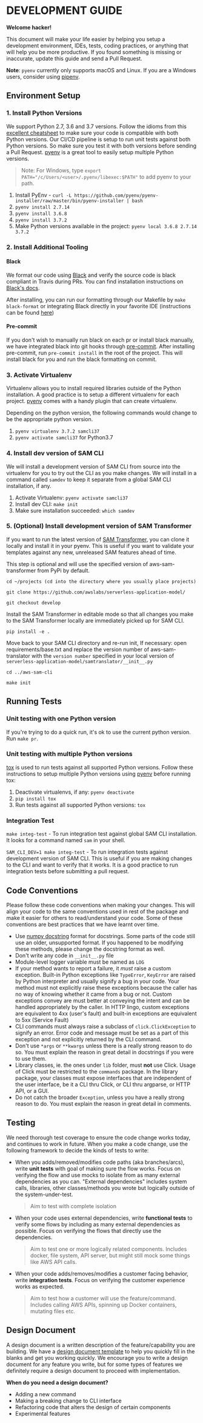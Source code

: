 DEVELOPMENT GUIDE
=================

**Welcome hacker!**

This document will make your life easier by helping you setup a
development environment, IDEs, tests, coding practices, or anything that
will help you be more productive. If you found something is missing or
inaccurate, update this guide and send a Pull Request.

**Note**: `pyenv` currently only supports macOS and Linux. If you are a
Windows users, consider using [pipenv](https://docs.pipenv.org/).

Environment Setup
-----------------

### 1. Install Python Versions

We support Python 2.7, 3.6 and 3.7 versions. Follow the idioms from this
[excellent cheatsheet](http://python-future.org/compatible_idioms.html)
to make sure your code is compatible with both Python versions. Our
CI/CD pipeline is setup to run unit tests against both Python versions.
So make sure you test it with both versions before sending a Pull
Request. [pyenv](https://github.com/pyenv/pyenv) is a great tool to
easily setup multiple Python versions.

> Note: For Windows, type
> `export PATH="/c/Users/<user>/.pyenv/libexec:$PATH"` to add pyenv to
> your path.

1.  Install PyEnv -
    `curl -L https://github.com/pyenv/pyenv-installer/raw/master/bin/pyenv-installer | bash`
2.  `pyenv install 2.7.14`
3.  `pyenv install 3.6.8`
4.  `pyenv install 3.7.2`
5.  Make Python versions available in the project:
    `pyenv local 3.6.8 2.7.14 3.7.2`

### 2. Install Additional Tooling
#### Black
We format our code using [Black](https://github.com/python/black) and verify the source code is black compliant
in Travis during PRs. You can find installation instructions on [Black's docs](https://black.readthedocs.io/en/stable/installation_and_usage.html).

After installing, you can run our formatting through our Makefile by `make black-format` or integrating Black directly in your favorite IDE (instructions
can be found [here](https://black.readthedocs.io/en/stable/editor_integration.html))

#### Pre-commit
If you don't wish to manually run black on each pr or install black manually, we have integrated black into git hooks through [pre-commit](https://pre-commit.com/).
After installing pre-commit, run `pre-commit install` in the root of the project. This will install black for you and run the black formatting on
commit.

### 3. Activate Virtualenv

Virtualenv allows you to install required libraries outside of the
Python installation. A good practice is to setup a different virtualenv
for each project. [pyenv](https://github.com/pyenv/pyenv) comes with a
handy plugin that can create virtualenv.

Depending on the python version, the following commands would change to
be the appropriate python version.

1.  `pyenv virtualenv 3.7.2 samcli37`
2.  `pyenv activate samcli37` for Python3.7

### 4. Install dev version of SAM CLI

We will install a development version of SAM CLI from source into the
virtualenv for you to try out the CLI as you make changes. We will
install in a command called `samdev` to keep it separate from a global
SAM CLI installation, if any.

1.  Activate Virtualenv: `pyenv activate samcli37`
2.  Install dev CLI: `make init`
3.  Make sure installation succeeded: `which samdev`

### 5. (Optional) Install development version of SAM Transformer

If you want to run the latest version of [SAM
Transformer](https://github.com/awslabs/serverless-application-model/),
you can clone it locally and install it in your pyenv. This is useful if
you want to validate your templates against any new, unreleased SAM
features ahead of time.

This step is optional and will use the specified version of
aws-sam-transformer from PyPi by default.


``cd ~/projects (cd into the directory where you usually place projects)``

``git clone https://github.com/awslabs/serverless-application-model/``

``git checkout develop ``

Install the SAM Transformer in editable mode so that all changes you make to the SAM Transformer locally are immediately picked up for SAM CLI. 

``pip install -e . `` 

Move back to your SAM CLI directory and re-run init, If necessary: open requirements/base.txt and replace the version number of aws-sam-translator with the ``version number`` specified in your local version of `serverless-application-model/samtranslator/__init__.py`

``cd ../aws-sam-cli``
 
``make init``

Running Tests
-------------

### Unit testing with one Python version

If you're trying to do a quick run, it's ok to use the current python version.  Run `make pr`.

### Unit testing with multiple Python versions

[tox](http://tox.readthedocs.io/en/latest/) is used to run tests against
all supported Python versions. Follow these instructions to setup
multiple Python versions using [pyenv](https://github.com/pyenv/pyenv)
before running tox:

1.  Deactivate virtualenvs, if any: `pyenv deactivate`
2.  `pip install tox`
3.  Run tests against all supported Python versions: `tox`

### Integration Test

`make integ-test` - To run integration test against global SAM CLI
installation. It looks for a command named `sam` in your shell.

`SAM_CLI_DEV=1 make integ-test` - To run integration tests against
development version of SAM CLI. This is useful if you are making changes
to the CLI and want to verify that it works. It is a good practice to
run integration tests before submitting a pull request.

Code Conventions
----------------

Please follow these code conventions when making your changes. This will
align your code to the same conventions used in rest of the package and
make it easier for others to read/understand your code. Some of these
conventions are best practices that we have learnt over time.

-   Use [numpy
    docstring](https://numpydoc.readthedocs.io/en/latest/format.html)
    format for docstrings. Some parts of the code still use an older,
    unsupported format. If you happened to be modifying these methods,
    please change the docstring format as well.
-   Don\'t write any code in `__init__.py` file
-   Module-level logger variable must be named as `LOG`
-   If your method wants to report a failure, it *must* raise a custom
    exception. Built-in Python exceptions like `TypeError`, `KeyError`
    are raised by Python interpreter and usually signify a bug in your
    code. Your method must not explicitly raise these exceptions because
    the caller has no way of knowing whether it came from a bug or not.
    Custom exceptions convey are must better at conveying the intent and
    can be handled appropriately by the caller. In HTTP lingo, custom
    exceptions are equivalent to 4xx (user\'s fault) and built-in
    exceptions are equivalent to 5xx (Service Fault)
-   CLI commands must always raise a subclass of `click.ClickException`
    to signify an error. Error code and message must be set as a part of
    this exception and not explicitly returned by the CLI command.
-   Don't use `*args` or `**kwargs` unless there is a really strong
    reason to do so. You must explain the reason in great detail in
    docstrings if you were to use them.
-   Library classes, ie. the ones under `lib` folder, must **not** use
    Click. Usage of Click must be restricted to the `commands` package.
    In the library package, your classes must expose interfaces that are
    independent of the user interface, be it a CLI thru Click, or CLI
    thru argparse, or HTTP API, or a GUI.
-   Do not catch the broader `Exception`, unless you have a really
    strong reason to do. You must explain the reason in great detail in
    comments.
    
    
Testing
-------

We need thorough test coverage to ensure the code change works today, 
and continues to work in future. When you make a code change, use the 
following framework to decide the kinds of tests to write:

- When you adds/removed/modifies code paths (aka branches/arcs), 
  write **unit tests** with goal of making sure the flow works. Focus
  on verifying the flow and use mocks to isolate from as many 
  external dependencies as you can. "External dependencies" 
  includes system calls, libraries, other classes/methods you wrote
  but logically outside of the system-under-test.
  
  > Aim to test with complete isolation
  
- When your code uses external dependencies, write **functional tests** 
  to verify some flows by including as many external dependencies as 
  possible. Focus on verifying the flows that directly use the dependencies.
  
  > Aim to test one or more logically related components. Includes docker, 
  file system, API server, but might still mock some things like AWS API 
  calls. 
  
- When your code adds/removes/modifies a customer facing behavior,
  write **integration tests**. Focus on verifying the customer experience
  works as expected.
  
  > Aim to test how a customer will use the feature/command. Includes 
  calling AWS APIs, spinning up Docker containers, mutating files etc.
  

Design Document
---------------

A design document is a written description of the feature/capability you
are building. We have a [design document
template](./designs/_template.md) to help you quickly fill in the
blanks and get you working quickly. We encourage you to write a design
document for any feature you write, but for some types of features we
definitely require a design document to proceed with implementation.

**When do you need a design document?**

-   Adding a new command
-   Making a breaking change to CLI interface
-   Refactoring code that alters the design of certain components
-   Experimental features
